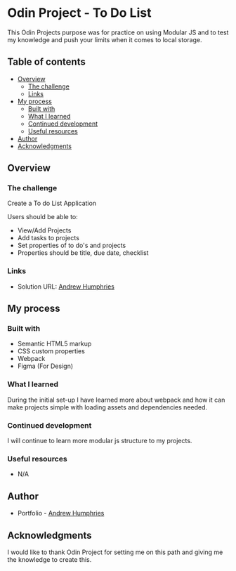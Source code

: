 # Odin Project - To Do List

This Odin Projects purpose was for practice on using Modular JS and to test my knowledge and push your limits when it comes to local storage.

## Table of contents

- [Overview](#overview)
  - [The challenge](#the-challenge)
  - [Links](#links)
- [My process](#my-process)
  - [Built with](#built-with)
  - [What I learned](#what-i-learned)
  - [Continued development](#continued-development)
  - [Useful resources](#useful-resources)
- [Author](#author)
- [Acknowledgments](#acknowledgments)


## Overview

### The challenge

Create a To do List Application

Users should be able to:

- View/Add Projects
- Add tasks to projects
- Set properties of to do's and projects
- Properties should be title, due date, checklist


### Links

- Solution URL: [Andrew Humphries](https://jehutymsms.github.io/Odin-toDo-list/)

## My process

### Built with

- Semantic HTML5 markup
- CSS custom properties
- Webpack
- Figma (For Design)

### What I learned

During the initial set-up I have learned more about webpack and how it can make projects simple with loading assets and dependencies needed.


### Continued development

I will continue to learn more modular js structure to my projects.

### Useful resources

- N/A

## Author

- Portfolio - [Andrew Humphries](https://jehutymsms.github.io/portfolio/)


## Acknowledgments

I would like to thank Odin Project for setting me on this path and giving me the knowledge to create this. 
